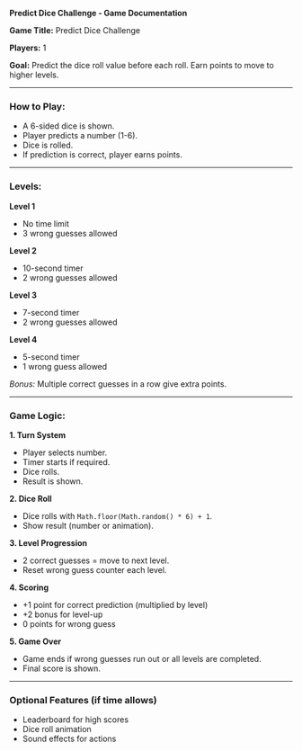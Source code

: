 **Predict Dice Challenge - Game Documentation**

**Game Title:** Predict Dice Challenge

**Players:** 1

**Goal:** Predict the dice roll value before each roll. Earn points to move to higher levels.

---

### How to Play:

* A 6-sided dice is shown.
* Player predicts a number (1-6).
* Dice is rolled.
* If prediction is correct, player earns points.

---

### Levels:

**Level 1**

* No time limit
* 3 wrong guesses allowed

**Level 2**

* 10-second timer
* 2 wrong guesses allowed

**Level 3**

* 7-second timer
* 2 wrong guesses allowed

**Level 4**

* 5-second timer
* 1 wrong guess allowed

*Bonus:* Multiple correct guesses in a row give extra points.

---

### Game Logic:

**1. Turn System**

* Player selects number.
* Timer starts if required.
* Dice rolls.
* Result is shown.

**2. Dice Roll**

* Dice rolls with `Math.floor(Math.random() * 6) + 1`.
* Show result (number or animation).

**3. Level Progression**

* 2 correct guesses = move to next level.
* Reset wrong guess counter each level.

**4. Scoring**

* +1 point for correct prediction (multiplied by level)
* +2 bonus for level-up
* 0 points for wrong guess

**5. Game Over**

* Game ends if wrong guesses run out or all levels are completed.
* Final score is shown.

---

### Optional Features (if time allows)

* Leaderboard for high scores
* Dice roll animation
* Sound effects for actions

